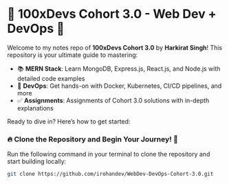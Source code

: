# 🚀 100xDevs Cohort 3.0 - Web Dev + DevOps 🚀

Welcome to my notes repo of **100xDevs Cohort 3.0** by **Harkirat Singh**!
This repository is your ultimate guide to mastering:

- 📚 **MERN Stack**: Learn MongoDB, Express.js, React.js, and Node.js with detailed code examples
- 📝 **DevOps**: Get hands-on with Docker, Kubernetes, CI/CD pipelines, and more
- ✅ **Assignments**: Assignments of Cohort 3.0 solutions with in-depth explanations

Ready to dive in? Here’s how to get started:

### 🔥 **Clone the Repository and Begin Your Journey! 💫**

Run the following command in your terminal to clone the repository and start building locally:

```bash
git clone https://github.com/irohandev/WebDev-DevOps-Cohort-3.0.git
